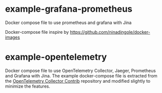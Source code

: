 # example-grafana-prometheus
Docker compose file to use prometheus and grafana with Jina

Docker-compose file inspire by https://github.com/ninadingole/docker-images

# example-opentelemetry
Docker compose file to use OpenTelemetry Collector, Jaeger, Prometheus and Grafana with Jina. The example docker-compose file is extracted from the [OpenTelemetry Collector Contrib](https://github.com/open-telemetry/opentelemetry-collector-contrib/blob/main/examples/demo/docker-compose.yaml) repository and modified slightly to minimize the features. 
